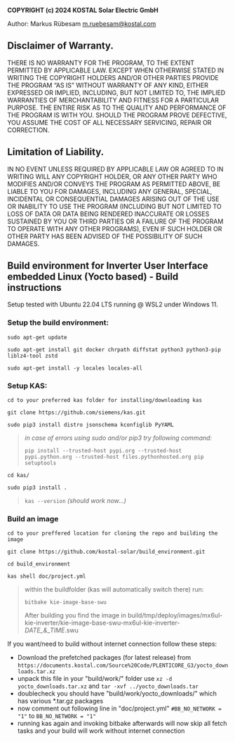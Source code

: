 **COPYRIGHT (c) 2024 KOSTAL Solar Electric GmbH**

Author: Markus Rübesam <m.ruebesam@kostal.com>

## Disclaimer of Warranty.

THERE IS NO WARRANTY FOR THE PROGRAM, TO THE EXTENT PERMITTED BY APPLICABLE LAW. EXCEPT WHEN OTHERWISE STATED IN WRITING THE COPYRIGHT HOLDERS AND/OR OTHER PARTIES PROVIDE THE PROGRAM “AS IS” WITHOUT WARRANTY OF ANY KIND, EITHER EXPRESSED OR IMPLIED, INCLUDING, BUT NOT LIMITED TO, THE IMPLIED WARRANTIES OF MERCHANTABILITY AND FITNESS FOR A PARTICULAR PURPOSE. THE ENTIRE RISK AS TO THE QUALITY AND PERFORMANCE OF THE PROGRAM IS WITH YOU. SHOULD THE PROGRAM PROVE DEFECTIVE, YOU ASSUME THE COST OF ALL NECESSARY SERVICING, REPAIR OR CORRECTION.

## Limitation of Liability.

IN NO EVENT UNLESS REQUIRED BY APPLICABLE LAW OR AGREED TO IN WRITING WILL ANY COPYRIGHT HOLDER, OR ANY OTHER PARTY WHO MODIFIES AND/OR CONVEYS THE PROGRAM AS PERMITTED ABOVE, BE LIABLE TO YOU FOR DAMAGES, INCLUDING ANY GENERAL, SPECIAL, INCIDENTAL OR CONSEQUENTIAL DAMAGES ARISING OUT OF THE USE OR INABILITY TO USE THE PROGRAM (INCLUDING BUT NOT LIMITED TO LOSS OF DATA OR DATA BEING RENDERED INACCURATE OR LOSSES SUSTAINED BY YOU OR THIRD PARTIES OR A FAILURE OF THE PROGRAM TO OPERATE WITH ANY OTHER PROGRAMS), EVEN IF SUCH HOLDER OR OTHER PARTY HAS BEEN ADVISED OF THE POSSIBILITY OF SUCH DAMAGES.

## Build environment for Inverter User Interface embedded Linux (Yocto based) - Build instructions

Setup tested with Ubuntu 22.04 LTS running @ WSL2 under Windows 11.

### Setup the build environment:
``sudo apt-get update``

``sudo apt-get install git docker chrpath diffstat python3 python3-pip liblz4-tool zstd ``

``sudo apt-get install -y locales locales-all``

### Setup KAS:
``cd to your preferred kas folder for installing/downloading kas``

``git clone https://github.com/siemens/kas.git``

``sudo pip3 install distro jsonschema kconfiglib PyYAML``

>*in case of errors using sudo and/or pip3 try following command:*
>
>``pip install --trusted-host pypi.org --trusted-host pypi.python.org --trusted-host files.pythonhosted.org pip setuptools``

``cd kas/``

``sudo pip3 install .``

>``kas --version`` *(should work now...)*

### Build an image

``cd to your preffered location for cloning the repo and building the image``

``git clone https://github.com/kostal-solar/build_environment.git``

``cd build_environment``

``kas shell doc/project.yml``

>within the buildfolder (kas will automatically switch there) run:
>
>``bitbake kie-image-base-swu``
>
>After building you find the image in build/tmp/deploy/images/mx6ul-kie-inverter/kie-image-base-swu-mx6ul-kie-inverter-*DATE_&_TIME*.swu


If you want/need to build without internet connection follow these steps:
- Download the prefetched packages (for latest release) from ``https://documents.kostal.com/Source%20Code/PLENTICORE_G3/yocto_downloads.tar.xz``
- unpack this file in your "build/work/" folder use ``xz -d yocto_downloads.tar.xz`` and ``tar -xvf ../yocto_downloads.tar``
- doublecheck you should have "build/work/yocto_downloads/" which has various *.tar.gz packages
- now comment out following line in "doc/project.yml" ``#BB_NO_NETWORK = "1"`` to ``BB_NO_NETWORK = "1"``
- running kas again and invoking bitbake afterwards will now skip all fetch tasks and your build will work without internet connection

